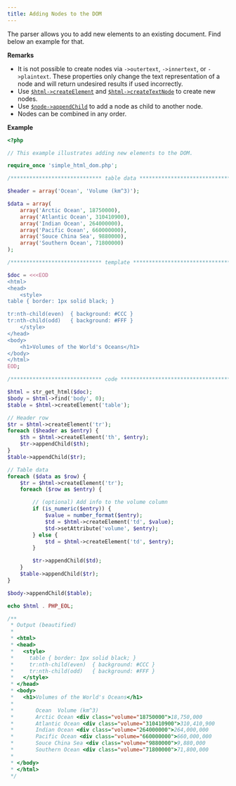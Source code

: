 ```yaml
---
title: Adding Nodes to the DOM
---
```


The parser allows you to add new elements to an existing document. Find below an
example for that.

**Remarks**

- It is not possible to create nodes via `->outertext`, `->innertext`, or
  `->plaintext`. These properties only change the text representation of a node
  and will return undesired results if used incorrectly.
- Use [`$html->createElement`](/api/simple_html_dom/createElement) and
  [`$html->createTextNode`](/api/simple_html_dom/createTextNode) to create
  new nodes.
- Use [`$node->appendChild`](/api/simple_html_dom_node/appendChild) to add a
  node as child to another node.
- Nodes can be combined in any order.

**Example**

```php
<?php

// This example illustrates adding new elements to the DOM.

require_once 'simple_html_dom.php';

/***************************** table data *************************************/

$header = array('Ocean', 'Volume (km^3)');

$data = array(
    array('Arctic Ocean', 18750000),
    array('Atlantic Ocean', 310410900),
    array('Indian Ocean', 264000000),
    array('Pacific Ocean', 660000000),
    array('Souce China Sea', 9880000),
    array('Southern Ocean', 71800000)
);

/***************************** template ***************************************/

$doc = <<<EOD
<html>
<head>
    <style>
table { border: 1px solid black; }

tr:nth-child(even)  { background: #CCC }
tr:nth-child(odd)   { background: #FFF }
    </style>
</head>
<body>
    <h1>Volumes of the World's Oceans</h1>
</body>
</html>
EOD;

/***************************** code *******************************************/

$html = str_get_html($doc);
$body = $html->find('body', 0);
$table = $html->createElement('table');

// Header row
$tr = $html->createElement('tr');
foreach ($header as $entry) {
    $th = $html->createElement('th', $entry);
    $tr->appendChild($th);
}
$table->appendChild($tr);

// Table data
foreach ($data as $row) {
    $tr = $html->createElement('tr');
    foreach ($row as $entry) {

        // (optional) Add info to the volume column
        if (is_numeric($entry)) {
            $value = number_format($entry);
            $td = $html->createElement('td', $value);
            $td->setAttribute('volume', $entry);
        } else {
            $td = $html->createElement('td', $entry);
        }

        $tr->appendChild($td);
    }
    $table->appendChild($tr);
}

$body->appendChild($table);

echo $html . PHP_EOL;

/**
 * Output (beautified)
 *
 * <html>
 * <head>
 *   <style>
 *     table { border: 1px solid black; }
 *     tr:nth-child(even)  { background: #CCC }
 *     tr:nth-child(odd)   { background: #FFF }
 *   </style>
 * </head>
 * <body>
 *   <h1>Volumes of the World's Oceans</h1>
 *
 *       Ocean  Volume (km^3)
 *       Arctic Ocean <div class="volume="18750000">18,750,000
 *       Atlantic Ocean <div class="volume="310410900">310,410,900
 *       Indian Ocean <div class="volume="264000000">264,000,000
 *       Pacific Ocean <div class="volume="660000000">660,000,000
 *       Souce China Sea <div class="volume="9880000">9,880,000
 *       Southern Ocean <div class="volume="71800000">71,800,000
 *
 * </body>
 * </html>
 */
```
